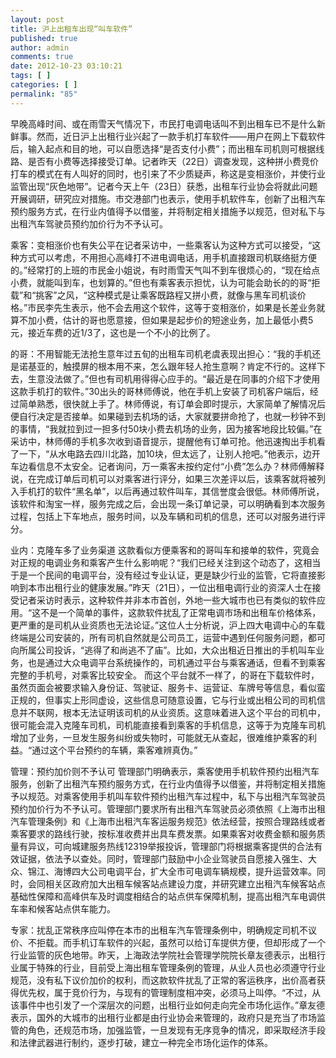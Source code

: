```yaml
---
layout: post
title: 沪上出租车出现“叫车软件”
published: true
author: admin
comments: true
date: 2012-10-23 03:10:21
tags: [ ]
categories: [ ]
permalink: "85"
---
```

早晚高峰时间、或在雨雪天气情况下，市民打电调电话叫不到出租车已不是什么新鲜事。然而，近日沪上出租行业兴起了一款手机打车软件&mdash;&mdash;用户在网上下载软件后，输入起点和目的地，可以自愿选择&ldquo;是否支付小费&rdquo;；而出租车司机则可根据线路、是否有小费等选择接受订单。记者昨天（22日）调查发现，这种拼小费竞价打车的模式在有人叫好的同时，也引来了不少质疑声，称这是变相涨价，并使行业监管出现&ldquo;灰色地带&rdquo;。记者今天上午（23日）获悉，出租车行业协会将就此问题开展调研，研究应对措施。市交港部门也表示，使用手机软件车，创新了出租汽车预约服务方式，在行业内值得予以借鉴，并将制定相关措施予以规范，但对私下与出租汽车驾驶员预约加价行为不予认可。 


  乘客：变相涨价也有失公平在记者采访中，一些乘客认为这种方式可以接受，&ldquo;这种方式可以考虑，不用担心高峰打不进电调电话，用手机直接跟司机联络挺方便的。&rdquo;经常打的上班的市民金小姐说，有时雨雪天气叫不到车很烦心的，&ldquo;现在给点小费，就能叫到车，也划算的。&rdquo;但也有乘客表示担忧，认为可能会助长的的哥&ldquo;拒载&rdquo;和&ldquo;挑客&rdquo;之风，&ldquo;这种模式是让乘客既路程又拼小费，就像与黑车司机谈价格。&rdquo;市民李先生表示，他不会去用这个软件，这等于变相涨价，如果是长差业务就算不加小费，估计的哥也愿意接，但如果是起步价的短途业务，加上最低小费5元，接近车费的近1/3了，这也是一个不小的比例了。



  的哥：不用智能无法抢生意年过五旬的出租车司机老虞表现出担心：&ldquo;我的手机还是诺基亚的，触摸屏的根本用不来，怎么跟年轻人抢生意啊？肯定不行的。这样下去，生意没法做了。&rdquo;但也有司机用得得心应手的。&ldquo;最近是在同事的介绍下才使用这款手机打的软件。&rdquo;30出头的哥林师傅说，他在手机上安装了司机客户端后，经过简单熟悉，很快就上手了。林师傅说，有订单会即时提示，大家简单了解情况后便自行决定是否接单。如果碰到去机场的话，大家就要拼命抢了，也就一秒钟不到的事情，&ldquo;我就拉到过一担多付50块小费去机场的业务，因为接客地段比较偏。&rdquo;在采访中，林师傅的手机多次收到语音提示，提醒他有订单可抢。他迅速掏出手机看了一下，&ldquo;从水电路去四川北路，加10块，但太远了，让别人抢吧。&rdquo;他表示，边开车边看信息不太安全。记者询问，万一乘客未按约定付&ldquo;小费&rdquo;怎么办？林师傅解释说，在完成订单后司机可以对乘客进行评分，如果三次差评以后，该乘客就将被列入手机打的软件&ldquo;黑名单&rdquo;，以后再通过软件叫车，其信誉度会很低。林师傅所说，该软件和淘宝一样，服务完成之后，会出现一条订单记录，可以明确看到本次服务过程，包括上下车地点，服务时间，以及车辆和司机的信息，还可以对服务进行评分。



  业内：克隆车多了业务渠道 这款看似方便乘客和的哥叫车和接单的软件，究竟会对正规的电调业务和乘客产生什么影响呢？&ldquo;我们已经关注到这个动态了，这相当于是一个民间的电调平台，没有经过专业认证，更是缺少行业的监管，它将直接影响到本市出租行业的健康发展。&rdquo;昨天（21日），一位出租电调行业的资深人士在接受记者采访时表示，这种软件并非本市首创，外地一些大城市也已有类似的软件应用。&ldquo;这不是一个简单的事件，这款软件扰乱了正常电调市场和出租车价格体系，更严重的是司机从业资质也无法论证。&rdquo;这位人士分析说，沪上四大电调中心的车载终端是公司安装的，所有司机自然就是公司员工，运营中遇到任何服务问题，都可向所属公司投诉，&ldquo;逃得了和尚逃不了庙&rdquo;。比如，大众出租近日推出的手机叫车业务，也是通过大众电调平台系统操作的，司机通过平台与乘客通话，但看不到乘客完整的手机号，对乘客比较安全。 而这个平台就不一样了，的哥在下载软件时，虽然页面会被要求输入身份证、驾驶证、服务卡、运营证、车牌号等信息，看似蛮正规的，但事实上形同虚设，这些信息可随意设置，它与行业或出租公司的司机信息并不联网，根本无法证明该司机的从业资质。这意味着进入这个平台的司机中，很可能会混入克隆车司机，司机能直接看到乘客的手机信息，这等于为克隆车司机增加了业务，一旦发生服务纠纷或失物时，可能就无从查起，很难维护乘客的利益。&ldquo;通过这个平台预约的车辆，乘客难辨真伪。&rdquo;



  管理：预约加价则不予认可 管理部门明确表示，乘客使用手机软件预约出租汽车服务，创新了出租汽车预约服务方式，在行业内值得予以借鉴，并将制定相关措施予以规范。对乘客使用手机叫车软件预约出租汽车过程中，私下与出租汽车驾驶员预约加价行为不予认可。管理部门要求所有出租汽车驾驶员必须依照《上海市出租汽车管理条例》和《上海市出租汽车客运服务规范》依法经营，按照合理路线或者乘客要求的路线行驶，按标准收费并出具车费发票。如果乘客对收费金额和服务质量有异议，可向城建服务热线12319举报投诉，管理部门将根据乘客提供的合法有效证据，依法予以查处。同时，管理部门鼓励中小企业驾驶员自愿接入强生、大众、锦江、海博四大公司电调平台，扩大全市可电调车辆规模，提升运营效率。同时，会同相关区政府加大出租车候客站点建设力度，并研究建立出租汽车候客站点基础性保障和高峰供车及时调度相结合的站点供车保障机制，提高出租汽车电调供车率和候客站点供车能力。



  专家：扰乱正常秩序应叫停在本市的出租车汽车管理条例中，明确规定司机不议价、不拒载。而手机订车软件的兴起，虽然可以给订车提供方便，但却形成了一个行业监管的灰色地带。昨天，上海政法学院社会管理学院院长章友德表示，出租行业属于特殊的行业，目前受上海出租车管理条例的管理，从业人员也必须遵守行业规范，没有私下议价加价的权利，而这款软件扰乱了正常的客运秩序，出价高者获得优先权，属于竞价行为，与现有的管理制度相冲突，必须马上叫停。&ldquo;不过，从该事件中也引发了一个深层次的问题，出租行业如何走向完全市场化运作。&rdquo;章友德表示，国外的大城市的出租行业都是由行业协会来管理的，政府只是充当了市场监管的角色，还规范市场，加强监管，一旦发现有无序竞争的情况，即采取经济手段和法律武器进行制约，逐步打破，建立一种完全市场化运作的体系。
